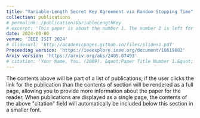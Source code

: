 ```yaml
---
title: "Variable-Length Secret Key Agreement via Random Stopping Time"
collection: publications
# permalink: /publication/VariableLengthKey
# excerpt: 'This paper is about the number 1. The number 2 is left for future work.'
date: 2024-00-00
venue: 'IEEE ISIT 2024'
# slidesurl: 'http://academicpages.github.io/files/slides1.pdf'
Proceeding version: 'https://ieeexplore.ieee.org/document/10619602'
Arxiv version: 'https://arxiv.org/abs/2405.07493'
# citation: 'Your Name, You. (2009). &quot;Paper Title Number 1.&quot; <i>Journal 1</i>. 1(1).'
---
```


The contents above will be part of a list of publications, if the user clicks the link for the publication than the contents of section will be rendered as a full page, allowing you to provide more information about the paper for the reader. When publications are displayed as a single page, the contents of the above "citation" field will automatically be included below this section in a smaller font.